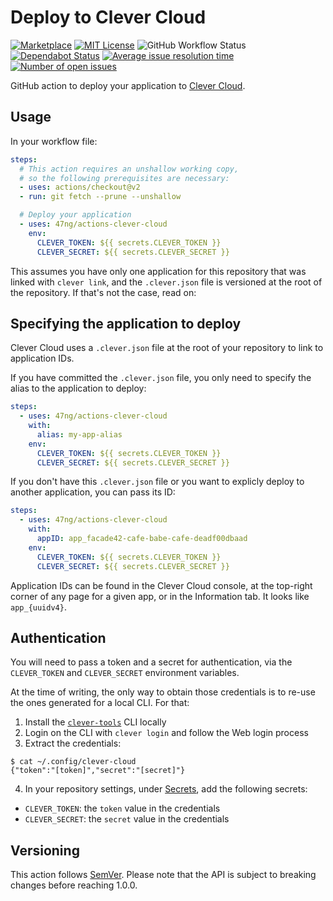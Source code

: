 # Deploy to Clever Cloud

[![Marketplace](https://img.shields.io/github/v/release/47ng/actions-clever-cloud?label=Marketplace)](https://github.com/marketplace/actions/deploy-to-clever-cloud)
[![MIT License](https://img.shields.io/github/license/47ng/actions-clever-cloud.svg?color=blue)](https://github.com/47ng/actions-clever-cloud/blob/master/LICENSE)
![GitHub Workflow Status](https://img.shields.io/github/workflow/status/47ng/actions-clever-cloud/test)
[![Dependabot Status](https://api.dependabot.com/badges/status?host=github&repo=47ng/actions-clever-cloud)](https://dependabot.com)
[![Average issue resolution time](https://isitmaintained.com/badge/resolution/47ng/actions-clever-cloud.svg)](https://isitmaintained.com/project/47ng/actions-clever-cloud)
[![Number of open issues](https://isitmaintained.com/badge/open/47ng/actions-clever-cloud.svg)](https://isitmaintained.com/project/47ng/actions-clever-cloud)

GitHub action to deploy your application to
[Clever Cloud](https://clever-cloud.com).

## Usage

In your workflow file:

```yml
steps:
  # This action requires an unshallow working copy,
  # so the following prerequisites are necessary:
  - uses: actions/checkout@v2
  - run: git fetch --prune --unshallow

  # Deploy your application
  - uses: 47ng/actions-clever-cloud
    env:
      CLEVER_TOKEN: ${{ secrets.CLEVER_TOKEN }}
      CLEVER_SECRET: ${{ secrets.CLEVER_SECRET }}
```

This assumes you have only one application for this repository that was
linked with `clever link`, and the `.clever.json` file is versioned at
the root of the repository. If that's not the case, read on:

## Specifying the application to deploy

Clever Cloud uses a `.clever.json` file at the root of your repository
to link to application IDs.

If you have committed the `.clever.json` file, you only need to specify
the alias to the application to deploy:

```yml
steps:
  - uses: 47ng/actions-clever-cloud
    with:
      alias: my-app-alias
    env:
      CLEVER_TOKEN: ${{ secrets.CLEVER_TOKEN }}
      CLEVER_SECRET: ${{ secrets.CLEVER_SECRET }}
```

If you don't have this `.clever.json` file or you want to explicly
deploy to another application, you can pass its ID:

```yml
steps:
  - uses: 47ng/actions-clever-cloud
    with:
      appID: app_facade42-cafe-babe-cafe-deadf00dbaad
    env:
      CLEVER_TOKEN: ${{ secrets.CLEVER_TOKEN }}
      CLEVER_SECRET: ${{ secrets.CLEVER_SECRET }}
```

Application IDs can be found in the Clever Cloud console, at the
top-right corner of any page for a given app, or in the Information tab.
It looks like `app_{uuidv4}`.

## Authentication

You will need to pass a token and a secret for authentication, via the
`CLEVER_TOKEN` and `CLEVER_SECRET` environment variables.

At the time of writing, the only way to obtain those credentials is to
re-use the ones generated for a local CLI. For that:

1. Install the [`clever-tools`](https://github.com/CleverCloud/clever-tools) CLI locally
2. Login on the CLI with `clever login` and follow the Web login process
3. Extract the credentials:

```shell
$ cat ~/.config/clever-cloud
{"token":"[token]","secret":"[secret]"}
```

4. In your repository settings, under [Secrets](https://help.github.com/en/actions/automating-your-workflow-with-github-actions/creating-and-using-encrypted-secrets),
   add the following secrets:
  - `CLEVER_TOKEN`: the `token` value in the credentials
  - `CLEVER_SECRET`: the `secret` value in the credentials

## Versioning

This action follows [SemVer](https://semver.org/).
Please note that the API is subject to breaking changes before reaching
1.0.0.
